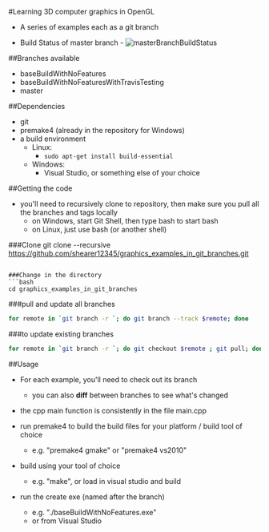 #Learning 3D computer graphics in OpenGL

- A series of examples each as a git branch

- Build Status of master branch - ![masterBranchBuildStatus](https://travis-ci.org/shearer12345/graphics_examples_in_git_branches.svg?branch=master)

##Branches available

- baseBuildWithNoFeatures
- baseBuildWithNoFeaturesWithTravisTesting
- master 

##Dependencies

- git
- premake4 (already in the repository for Windows)
- a build environment
    - Linux:
        - ```sudo apt-get install build-essential```
    - Windows:
        - Visual Studio, or something else of your choice
  
##Getting the code

- you'll need to recursively clone to repository, then make sure you pull all the branches and tags locally
    - on Windows, start Git Shell, then type bash to start bash
    - on Linux, just use bash (or another shell)

###Clone
git clone --recursive https://github.com/shearer12345/graphics_examples_in_git_branches.git
```

###Change in the directory
```bash
cd graphics_examples_in_git_branches
```

###pull and update all branches
```bash
for remote in `git branch -r `; do git branch --track $remote; done
```

###to update existing branches
```bash
for remote in `git branch -r `; do git checkout $remote ; git pull; done
```

##Usage

- For each example, you'll need to check out its branch
    - you can also **diff** between branches to see what's changed

- the cpp main function is consistently in the file main.cpp

- run premake4 to build the build files for your platform / build tool of choice
  - e.g. "premake4 gmake"  or "premake4 vs2010"

- build using your tool of choice
  - e.g. "make", or load in visual studio and build
  
- run the create exe (named after the branch)
  - e.g. "./baseBuildWithNoFeatures.exe"
  - or from Visual Studio
  
